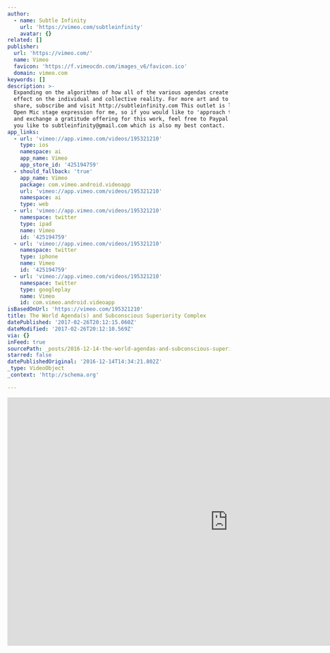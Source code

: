 ```yaml
---
author:
  - name: Subtle Infinity
    url: 'https://vimeo.com/subtleinfinity'
    avatar: {}
related: []
publisher:
  url: 'https://vimeo.com/'
  name: Vimeo
  favicon: 'https://f.vimeocdn.com/images_v6/favicon.ico'
  domain: vimeo.com
keywords: []
description: >-
  Expanding on the algorithms of how all of the various agendas create one
  effect on the individual and collective reality. For more art and to support,
  share, subscribe and visit http://subtleinfinity.com This outlet is like an
  Open Mic stage expression for me, so if you would like to 'approach the stage'
  and exchange a gratitude offering for this work, feel free to Paypal whatever
  you like to subtleinfinity@gmail.com which is also my best contact.
app_links:
  - url: 'vimeo://app.vimeo.com/videos/195321210'
    type: ios
    namespace: ai
    app_name: Vimeo
    app_store_id: '425194759'
  - should_fallback: 'true'
    app_name: Vimeo
    package: com.vimeo.android.videoapp
    url: 'vimeo://app.vimeo.com/videos/195321210'
    namespace: ai
    type: web
  - url: 'vimeo://app.vimeo.com/videos/195321210'
    namespace: twitter
    type: ipad
    name: Vimeo
    id: '425194759'
  - url: 'vimeo://app.vimeo.com/videos/195321210'
    namespace: twitter
    type: iphone
    name: Vimeo
    id: '425194759'
  - url: 'vimeo://app.vimeo.com/videos/195321210'
    namespace: twitter
    type: googleplay
    name: Vimeo
    id: com.vimeo.android.videoapp
isBasedOnUrl: 'https://vimeo.com/195321210'
title: The World Agenda(s) and Subconscious Superiority Complex
datePublished: '2017-02-26T20:12:15.060Z'
dateModified: '2017-02-26T20:12:10.569Z'
via: {}
inFeed: true
sourcePath: _posts/2016-12-14-the-world-agendas-and-subconscious-superiority-complex.md
starred: false
datePublishedOriginal: '2016-12-14T14:34:21.802Z'
_type: VideoObject
_context: 'http://schema.org'

---
```

<iframe src="https://cdn.embedly.com/widgets/media.html?src=https%3A%2F%2Fplayer.vimeo.com%2Fvideo%2F195321210&amp;url=https%3A%2F%2Fvimeo.com%2F195321210&amp;image=https%3A%2F%2Fi.vimeocdn.com%2Fvideo%2F607505220_1280.jpg&amp;key=b7d04c9b404c499eba89ee7072e1c4f7&amp;type=text%2Fhtml&amp;schema=vimeo" width="1000" height="563" scrolling="no" frameborder="0" allowfullscreen="" style=""></iframe>